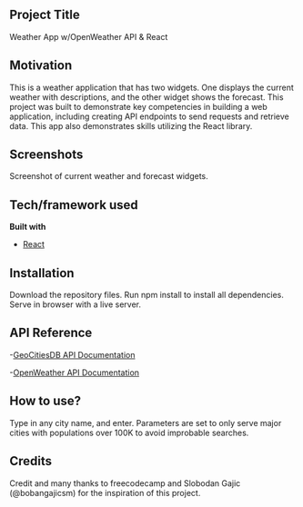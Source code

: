 ## Project Title
Weather App w/OpenWeather API & React


## Motivation
This is a weather application that has two widgets. One displays the current weather with descriptions, and the other widget shows the forecast. This project was built to demonstrate key competencies in building a web application, including creating API endpoints to send requests and retrieve data. This app also demonstrates skills utilizing the React library. 

 
## Screenshots
Screenshot of current weather and forecast widgets.


## Tech/framework used

<b>Built with</b>
- [React](https://react.dev/)


## Installation
Download the repository files. Run npm install to install all dependencies. Serve in browser with a live server. 

## API Reference

-[GeoCitiesDB API Documentation](https://rapidapi.com/wirefreethought/api/geodb-cities)

-[OpenWeather API Documentation](https://openweathermap.org/api/one-call-3)


## How to use?
Type in any city name, and enter. Parameters are set to only serve major cities with populations over 100K to avoid improbable searches. 


## Credits
Credit and many thanks to freecodecamp and Slobodan Gajic (@bobangajicsm) for the inspiration of this project.
